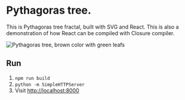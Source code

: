 Pythagoras tree.
=============

This is Pythagoras tree fractal, built with SVG and React.
This is also a demonstration of how React can be compiled with Closure compiler.

![Pythagoras tree, brown color with green leafs](https://alexeykomov.github.io/img/ScreenShot2017-02-11at17.45.07.png)

Run
---
1. `npm run build`
2. `python -m SimpleHTTPServer`
3. Visit [http://localhost:8000](http://localhost:8000)

